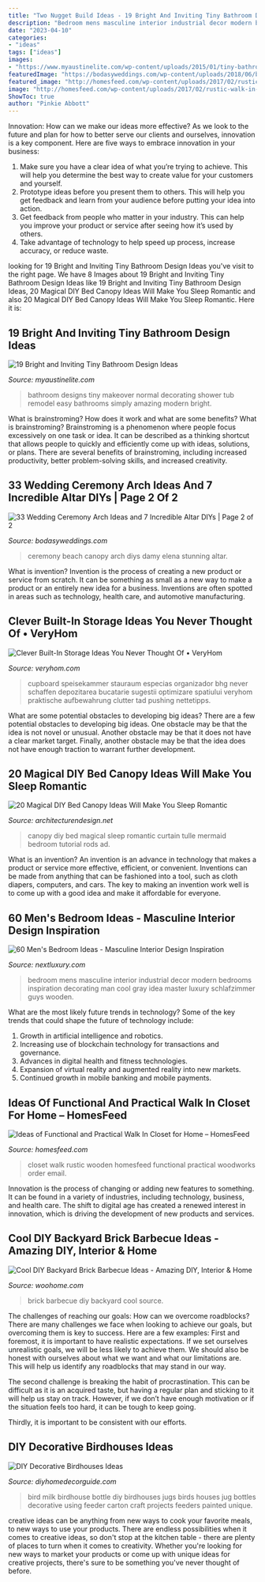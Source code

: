 ```yaml
---
title: "Two Nugget Build Ideas - 19 Bright And Inviting Tiny Bathroom Design Ideas"
description: "Bedroom mens masculine interior industrial decor modern bedrooms inspiration decorating man cool gray idea master luxury schlafzimmer guys wooden"
date: "2023-04-10"
categories:
- "ideas"
tags: ["ideas"]
images:
- "https://www.myaustinelite.com/wp-content/uploads/2015/01/tiny-bathroom-design-ideas-with-small-tub.jpg"
featuredImage: "https://bodasyweddings.com/wp-content/uploads/2018/06/beach-wedding-ceremony-canopy.jpg"
featured_image: "http://homesfeed.com/wp-content/uploads/2017/02/rustic-walk-in-closet-idea-large-shoes-rack-flat-panel-cabinets-upper-and-lower-hang-sections-for-clothes-ottoman-rug-hardwood-floors-without-finishing-traditional-wooden-chair.jpg"
image: "http://homesfeed.com/wp-content/uploads/2017/02/rustic-walk-in-closet-idea-large-shoes-rack-flat-panel-cabinets-upper-and-lower-hang-sections-for-clothes-ottoman-rug-hardwood-floors-without-finishing-traditional-wooden-chair.jpg"
ShowToc: true
author: "Pinkie Abbott"
---
```



Innovation: How can we make our ideas more effective?
As we look to the future and plan for how to better serve our clients and ourselves, innovation is a key component. Here are five ways to embrace innovation in your business: 
1. Make sure you have a clear idea of what you’re trying to achieve. This will help you determine the best way to create value for your customers and yourself. 
2. Prototype ideas before you present them to others. This will help you get feedback and learn from your audience before putting your idea into action. 
3. Get feedback from people who matter in your industry. This can help you improve your product or service after seeing how it’s used by others. 
4. Take advantage of technology to help speed up process, increase accuracy, or reduce waste.

	

		
looking for 19 Bright and Inviting Tiny Bathroom Design Ideas you've visit to the right page. We have 8 Images about 19 Bright and Inviting Tiny Bathroom Design Ideas like 19 Bright and Inviting Tiny Bathroom Design Ideas, 20 Magical DIY Bed Canopy Ideas Will Make You Sleep Romantic and also 20 Magical DIY Bed Canopy Ideas Will Make You Sleep Romantic. Here it is:
		
    
## 19 Bright And Inviting Tiny Bathroom Design Ideas

<img loading=lazy src="https://www.myaustinelite.com/wp-content/uploads/2015/01/tiny-bathroom-design-ideas-with-small-tub.jpg" onerror="this.onerror=null;this.src='https://tse3.mm.bing.net/th?id=OIP.oSCuUIcaqky0XPz4zVyIMgHaJ3&amp;pid=15.1';" alt="19 Bright and Inviting Tiny Bathroom Design Ideas">

_Source: myaustinelite.com_

>bathroom designs tiny makeover normal decorating shower tub remodel easy bathrooms simply amazing modern bright. 

	

What is brainstroming? How does it work and what are some benefits?
What is brainstroming? Brainstroming is a phenomenon where people focus excessively on one task or idea. It can be described as a thinking shortcut that allows people to quickly and efficiently come up with ideas, solutions, or plans. There are several benefits of brainstroming, including increased productivity, better problem-solving skills, and increased creativity.

    
## 33 Wedding Ceremony Arch Ideas And 7 Incredible Altar DIYs | Page 2 Of 2

<img loading=lazy src="https://bodasyweddings.com/wp-content/uploads/2018/06/beach-wedding-ceremony-canopy.jpg" onerror="this.onerror=null;this.src='https://tse3.mm.bing.net/th?id=OIP.v53w2P_izYeyxbVz_f3WVgHaLH&amp;pid=15.1';" alt="33 Wedding Ceremony Arch Ideas and 7 Incredible Altar DIYs | Page 2 of 2">

_Source: bodasyweddings.com_

>ceremony beach canopy arch diys damy elena stunning altar. 

	

What is invention?
Invention is the process of creating a new product or service from scratch. It can be something as small as a new way to make a product or an entirely new idea for a business. Inventions are often spotted in areas such as technology, health care, and automotive manufacturing.

    
## Clever Built-In Storage Ideas You Never Thought Of • VeryHom

<img loading=lazy src="https://veryhom.com/wp-content/uploads/2016/11/Clever-built-in-storage-7.jpg" onerror="this.onerror=null;this.src='https://tse2.mm.bing.net/th?id=OIP.91DK9QG6IfNKUd248p0U3QHaJ3&amp;pid=15.1';" alt="Clever Built-In Storage Ideas You Never Thought Of • VeryHom">

_Source: veryhom.com_

>cupboard speisekammer stauraum especias organizador bhg never schaffen depozitarea bucatarie sugestii optimizare spatiului veryhom praktische aufbewahrung clutter tad pushing nettetipps. 

	

What are some potential obstacles to developing big ideas?
There are a few potential obstacles to developing big ideas. One obstacle may be that the idea is not novel or unusual. Another obstacle may be that it does not have a clear market target. Finally, another obstacle may be that the idea does not have enough traction to warrant further development.

    
## 20 Magical DIY Bed Canopy Ideas Will Make You Sleep Romantic

<img loading=lazy src="http://cdn.architecturendesign.net/wp-content/uploads/2015/07/AD-DIY-Bed-Canopy-3.jpg" onerror="this.onerror=null;this.src='https://tse2.mm.bing.net/th?id=OIP.j1Pbmtck1q1gkT5HzfNowQHaJ4&amp;pid=15.1';" alt="20 Magical DIY Bed Canopy Ideas Will Make You Sleep Romantic">

_Source: architecturendesign.net_

>canopy diy bed magical sleep romantic curtain tulle mermaid bedroom tutorial rods ad. 

	

What is an invention?
An invention is an advance in technology that makes a product or service more effective, efficient, or convenient. Inventions can be made from anything that can be fashioned into a tool, such as cloth diapers, computers, and cars. The key to making an invention work well is to come up with a good idea and make it affordable for everyone.

    
## 60 Men&#039;s Bedroom Ideas - Masculine Interior Design Inspiration

<img loading=lazy src="http://nextluxury.com/wp-content/uploads/industrial-mens-bedroom-ideas.jpg" onerror="this.onerror=null;this.src='https://tse2.mm.bing.net/th?id=OIP.G8w16s6tqYLwPUeZzLfCRgHaLH&amp;pid=15.1';" alt="60 Men&#039;s Bedroom Ideas - Masculine Interior Design Inspiration">

_Source: nextluxury.com_

>bedroom mens masculine interior industrial decor modern bedrooms inspiration decorating man cool gray idea master luxury schlafzimmer guys wooden. 

	

What are the most likely future trends in technology?
Some of the key trends that could shape the future of technology include: 
1. Growth in artificial intelligence and robotics. 
2. Increasing use of blockchain technology for transactions and governance. 
3. Advances in digital health and fitness technologies. 
4. Expansion of virtual reality and augmented reality into new markets. 
5. Continued growth in mobile banking and mobile payments.

    
## Ideas Of Functional And Practical Walk In Closet For Home – HomesFeed

<img loading=lazy src="http://homesfeed.com/wp-content/uploads/2017/02/rustic-walk-in-closet-idea-large-shoes-rack-flat-panel-cabinets-upper-and-lower-hang-sections-for-clothes-ottoman-rug-hardwood-floors-without-finishing-traditional-wooden-chair.jpg" onerror="this.onerror=null;this.src='https://tse2.mm.bing.net/th?id=OIP.i_ZZpEe9rKW8SN6MiQPjWAHaLE&amp;pid=15.1';" alt="Ideas of Functional and Practical Walk In Closet for Home – HomesFeed">

_Source: homesfeed.com_

>closet walk rustic wooden homesfeed functional practical woodworks order email. 

	

Innovation is the process of changing or adding new features to something. It can be found in a variety of industries, including technology, business, and health care. The shift to digital age has created a renewed interest in innovation, which is driving the development of new products and services.

    
## Cool DIY Backyard Brick Barbecue Ideas - Amazing DIY, Interior &amp; Home

<img loading=lazy src="http://www.woohome.com/wp-content/uploads/2016/02/brick-barbecue-tips-10.jpg" onerror="this.onerror=null;this.src='https://tse2.mm.bing.net/th?id=OIP.IVKsWFUE7v_hjwysAkIYJAHaJ4&amp;pid=15.1';" alt="Cool DIY Backyard Brick Barbecue Ideas - Amazing DIY, Interior &amp; Home">

_Source: woohome.com_

>brick barbecue diy backyard cool source. 

	

The challenges of reaching our goals: How can we overcome roadblocks?
There are many challenges we face when looking to achieve our goals, but overcoming them is key to success. Here are a few examples:
First and foremost, it is important to have realistic expectations. If we set ourselves unrealistic goals, we will be less likely to achieve them. We should also be honest with ourselves about what we want and what our limitations are. This will help us identify any roadblocks that may stand in our way.

The second challenge is breaking the habit of procrastination. This can be difficult as it is an acquired taste, but having a regular plan and sticking to it will help us stay on track. However, if we don’t have enough motivation or if the situation feels too hard, it can be tough to keep going.

Thirdly, it is important to be consistent with our efforts.

    
## DIY Decorative Birdhouses Ideas

<img loading=lazy src="http://diyhomedecorguide.com/wp-content/uploads/2014/06/Milk-bottle-birdhouse-ideas.jpg" onerror="this.onerror=null;this.src='https://tse3.mm.bing.net/th?id=OIP.UWFkaIHKWoYsIt3trmA-KwHaFj&amp;pid=15.1';" alt="DIY Decorative Birdhouses Ideas">

_Source: diyhomedecorguide.com_

>bird milk birdhouse bottle diy birdhouses jugs birds houses jug bottles decorative using feeder carton craft projects feeders painted unique. 

	

creative ideas can be anything from new ways to cook your favorite meals, to new ways to use your products. There are endless possibilities when it comes to creative ideas, so don't stop at the kitchen table - there are plenty of places to turn when it comes to creativity. Whether you're looking for new ways to market your products or come up with unique ideas for creative projects, there's sure to be something you've never thought of before.

